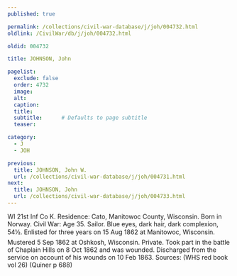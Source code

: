 ```yaml
---
published: true

permalink: /collections/civil-war-database/j/joh/004732.html
oldlink: /CivilWar/db/j/joh/004732.html

oldid: 004732

title: JOHNSON, John

pagelist:
  exclude: false
  order: 4732
  image: 
  alt:
  caption:
  title:
  subtitle:      # Defaults to page subtitle
  teaser:

category: 
  - J 
  - JOH

previous:
  title: JOHNSON, John W.
  url: /collections/civil-war-database/j/joh/004731.html  
next:
  title: JOHNSON, John
  url: /collections/civil-war-database/j/joh/004733.html   
---
```

WI 21st Inf Co K. Residence: Cato, Manitowoc County, Wisconsin. Born in Norway. Civil War: Age 35. Sailor. Blue eyes, dark hair, dark complexion, 5&#146;4&frac12;&#148;. Enlisted for three years on 15 Aug 1862 at Manitowoc, Wisconsin. Mustered 5 Sep 1862 at Oshkosh, Wisconsin. Private. Took part in the battle of Chaplain Hills on 8 Oct 1862 and was wounded. Discharged from the service on account of his wounds on 10 Feb 1863. Sources: (WHS red book vol 26) (Quiner p 688)